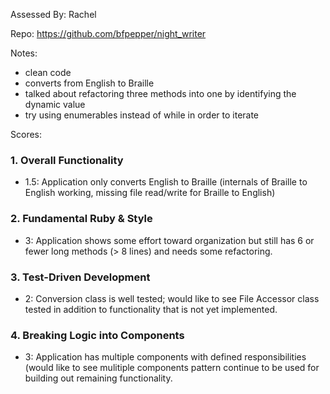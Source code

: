 Assessed By: Rachel

Repo: https://github.com/bfpepper/night_writer

Notes:

* clean code
* converts from English to Braille
* talked about refactoring three methods into one by identifying the dynamic value
* try using enumerables instead of while in order to iterate

Scores:

### 1. Overall Functionality

* 1.5: Application only converts English to Braille (internals of Braille to English working, missing file read/write for Braille to English)

### 2. Fundamental Ruby & Style

* 3:  Application shows some effort toward organization but still has 6 or fewer long methods (> 8 lines) and needs some refactoring.

### 3. Test-Driven Development

* 2: Conversion class is well tested; would like to see File Accessor class tested in addition to functionality that is not yet implemented. 

### 4. Breaking Logic into Components

* 3: Application has multiple components with defined responsibilities (would like to see mulitiple components pattern continue to be used for building out remaining functionality. 

